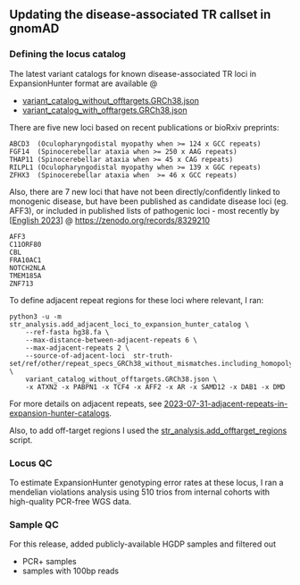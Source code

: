 ## Updating the disease-associated TR callset in gnomAD

### Defining the locus catalog

The latest variant catalogs for known disease-associated TR loci in ExpansionHunter format are available @
- [variant_catalog_without_offtargets.GRCh38.json](https://github.com/broadinstitute/str-analysis/blob/main/str_analysis/variant_catalogs/variant_catalog_without_offtargets.GRCh38.json)
- [variant_catalog_with_offtargets.GRCh38.json](https://github.com/broadinstitute/str-analysis/blob/main/str_analysis/variant_catalogs/variant_catalog_with_offtargets.GRCh38.json)

There are five new loci based on recent publications or bioRxiv preprints:
```
ABCD3  (Oculopharyngodistal myopathy when >= 124 x GCC repeats)
FGF14  (Spinocerebellar ataxia when >= 250 x AAG repeats)
THAP11 (Spinocerebellar ataxia when >= 45 x CAG repeats)
RILPL1 (Oculopharyngodistal myopathy when >= 139 x GGC repeats)
ZFHX3  (Spinocerebellar ataxia when  >= 46 x GCC repeats)
```
Also, there are 7 new loci that have not been directly/confidently linked to monogenic disease, but have been
published as candidate disease loci (eg. AFF3), or included in published lists of pathogenic loci - most recently by [[English 2023](https://www.biorxiv.org/content/10.1101/2023.10.29.564632v1.full)] @ https://zenodo.org/records/8329210
```
AFF3 
C11ORF80
CBL
FRA10AC1
NOTCH2NLA
TMEM185A
ZNF713
```

To define adjacent repeat regions for these loci where relevant, I ran: 
```
python3 -u -m str_analysis.add_adjacent_loci_to_expansion_hunter_catalog \
    --ref-fasta hg38.fa \
    --max-distance-between-adjacent-repeats 6 \
    --max-adjacent-repeats 2 \
    --source-of-adjacent-loci  str-truth-set/ref/other/repeat_specs_GRCh38_without_mismatches.including_homopolymers.sorted.at_least_6bp.bed.gz \
    variant_catalog_without_offtargets.GRCh38.json \
    -x ATXN2 -x PABPN1 -x TCF4 -x AFF2 -x AR -x SAMD12 -x DAB1 -x DMD
```
For more details on adjacent repeats, see [2023-07-31-adjacent-repeats-in-expansion-hunter-catalogs](https://bw2.github.io/2023-07-31-adjacent-repeats-in-expansion-hunter-catalogs.html).

Also, to add off-target regions I used the [str_analysis.add_offtarget_regions](https://github.com/broadinstitute/str-analysis/tree/main) script. 


### Locus QC

To estimate ExpansionHunter genotyping error rates at these locus, I ran a mendelian violations analysis using 
510 trios from internal cohorts with high-quality PCR-free WGS data. 


### Sample QC 

For this release, added publicly-available HGDP samples and filtered out 
- PCR+ samples
- samples with 100bp reads





